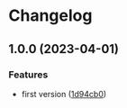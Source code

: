 # Changelog

## 1.0.0 (2023-04-01)


### Features

* first version ([1d94cb0](https://www.github.com/gustavclausen/asdf-kubevela/commit/1d94cb0893a2ad27aa4934c73e7c094db8655db6))
